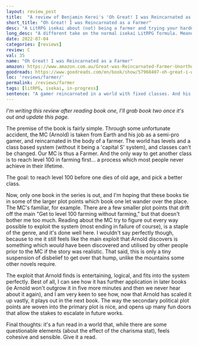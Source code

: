 ```yaml
---
layout: review_post
title:  "A review of Benjamin Kerei's 'Oh Great! I was Reincarnated as a Farmer'"
short_title: "Oh Great! I was Reincarnated as a Farmer"
desc: "A LitRPG isekai about (not) being a farmer and trying your hardest to game the system instead."
long_desc: "A different take on the normal isekai LitRPG formula. Meanders a bit, but is a fun read!"
date: 2022-07-04
categories: [reviews]
review: C
val: 35
name: "Oh Great! I was Reincarnated as a Farmer"
amazon: https://www.amazon.com.au/Great-was-Reincarnated-Farmer-Unorthodox-ebook/dp/B094CSB51K
goodreads: https://www.goodreads.com/en/book/show/57968407-oh-great-i-was-reincarnated-as-a-farmer
loc: 'reviews/farmer/'
permalink: /reviews/farmer
tags: [litRPG, isekai, in-progress]
sentence: "A gamer reincarnated in a world with fixed classes. And his is a farmer."
---
```


*I'm writing this review after reading book one, I'll grab book two once it's out and update this page.*

The premise of the book is fairly simple. Through some unfortunate accident, the MC (Arnold) is taken from Earth and his job as a semi-pro gamer, and reincarnated in the body of a farmer. The world has levels and a class based system (without it being a 'capital S' system), and classes can't be changed. Our MC is thus a Farmer. And the only way to get another class is to reach level 100 in farming first... a process which most people never achieve in their lifetime.

The goal: to reach level 100 before one dies of old age, and pick a better class.

Now, only one book in the series is out, and I'm hoping that these books tie in some of the larger plot points which book one let wander over the place. The MC's familiar, for example. There are a few smaller plot points that drift off the main "Get to level 100 farming without farming," but that doesn't bother me too much. Reading about the MC try to figure out every way possible to exploit the system (most ending in failure of course), is a staple of the genre, and it's done well here. I wouldn't say perfectly though, because to me it still feels like the main exploit that Arnold discovers is something which *would* have been discovered and utilised by other people prior to the MC if the story was realistic. That said, this is only a tiny suspension of disbelief to get over that hump, unlike the mountains some other novels require.

The exploit that Arnold finds is entertaining, logical, and fits into the system perfectly. Best of all, I can see how it has further application in later books (ie Arnold won't outgrow it in five more minutes and then we never hear about it again), and I am very keen to see how, now that Arnold has scaled it up vastly, it plays out in the next book. The way the secondary political plot points are woven into the primary plot is nice, and opens up many fun doors that allow the stakes to escalate in future works.

Final thoughts: it's a fun read in a world that, while there are some questionable elements (about the effect of the charisma stat), feels cohesive and sensible. Give it a read.
